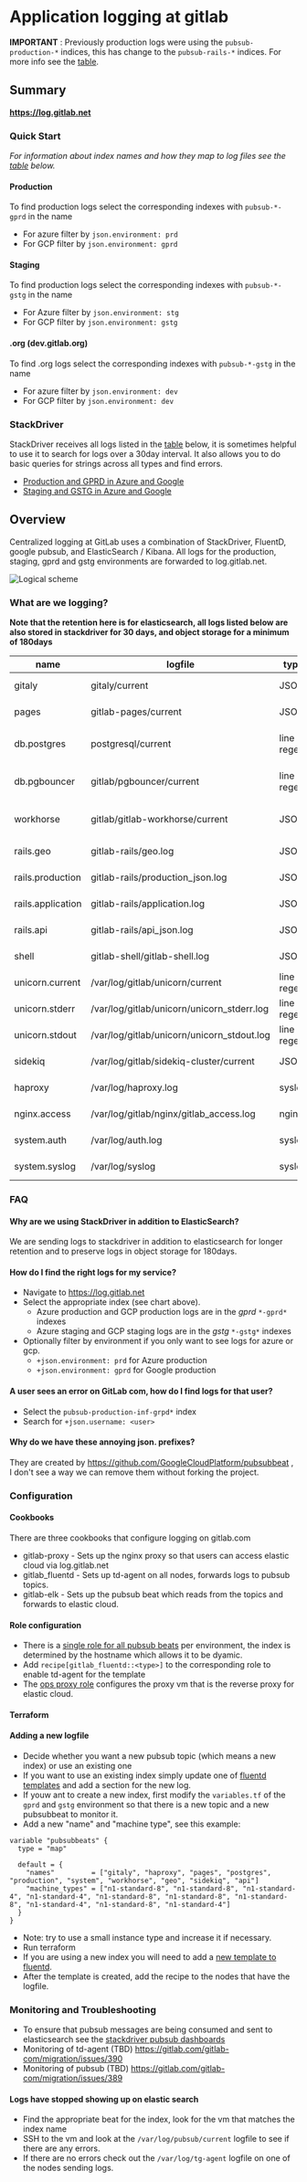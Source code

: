 # Application logging at gitlab

**IMPORTANT** : Previously production logs were using the `pubsub-production-*` indices, this has change to the `pubsub-rails-*` indices. For more info see the [table](logging.md#what-are-we-logging).

## Summary

**https://log.gitlab.net**

### Quick Start

_For information about index names and how they map to log files see the
[table](logging.md#what-are-we-logging) below._

#### Production

To find production logs select the corresponding indexes with `pubsub-*-gprd` in the name

* For azure filter by `json.environment: prd`
* For GCP filter by `json.environment: gprd`

#### Staging

To find production logs select the corresponding indexes with `pubsub-*-gstg` in the name

* For Azure filter by `json.environment: stg`
* For GCP filter by `json.environment: gstg`


#### .org (dev.gitlab.org)

To find .org logs select the corresponding indexes with `pubsub-*-gstg` in the name

* For azure filter by `json.environment: dev`
* For GCP filter by `json.environment: dev`


### StackDriver

StackDriver receives all logs listed in the [table](logging.md#what-are-we-logging) below, it is sometimes helpful to use
it to search for logs over a 30day interval. It also allows you to do basic queries for strings across all types and find errors.


* [Production and GPRD in Azure and Google](https://console.cloud.google.com/logs/viewer?project=gitlab-production&organizationId=769164969568&minLogLevel=0&expandAll=false&timestamp=2018-05-24T11:23:16.494000000Z&customFacets=&limitCustomFacetWidth=true&dateRangeStart=2018-05-24T10:23:16.747Z&dateRangeEnd=2018-05-24T11:23:16.747Z&interval=PT1H&resource=gce_instance)
* [Staging and GSTG in Azure and Google](https://console.cloud.google.com/logs/viewer?project=gitlab-staging-1&organizationId=769164969568&minLogLevel=0&expandAll=false&timestamp=2018-05-24T11:22:27.413000000Z&customFacets=&limitCustomFacetWidth=true&dateRangeStart=2018-05-24T10:22:27.667Z&dateRangeEnd=2018-05-24T11:22:27.667Z&interval=PT1H&resource=gce_instance)
 
## Overview

Centralized logging at GitLab uses a combination of StackDriver, FluentD, google pubsub,
and ElasticSearch / Kibana. All logs for the production, staging, gprd and
gstg environments are forwarded to log.gitlab.net.

![Logical scheme](../img/logging-infr.png)

### What are we logging?

**Note that the retention here is for elasticsearch, all logs listed below are also stored in stackdriver for 30 days, and object storage for a minimum of 180days**

| name | logfile  | type  | index | retention(d) |
| -----| -------- |------ | ----- | --------- |
| gitaly | gitaly/current | JSON | pubsub-gitaly-inf | 1
| pages | gitlab-pages/current | JSON | pubsub-pages-inf | 5
| db.postgres | postgresql/current | line regex | pubsub-postgres-inf | 5
| db.pgbouncer | gitlab/pgbouncer/current | line regex | pubsub-postgres-inf | 5
| workhorse | gitlab/gitlab-workhorse/current | JSON | pubsub-workhorse-inf | 2
| rails.geo | gitlab-rails/geo.log | JSON | pubsub-rails-inf | 5
| rails.production | gitlab-rails/production\_json.log | JSON | pubsub-rails-inf | 5
| rails.application | gitlab-rails/application.log | JSON | pubsub-rails-inf | 5
| rails.api | gitlab-rails/api\_json.log | JSON | pubsub-rails-inf | 5
| shell | gitlab-shell/gitlab-shell.log | JSON | pubsub-shell-inf | 5
| unicorn.current | /var/log/gitlab/unicorn/current | line regex | pubsub-unicorn-inf | 5
| unicorn.stderr | /var/log/gitlab/unicorn/unicorn\_stderr.log | line regex | pubsub-unicorn-inf | 5
| unicorn.stdout | /var/log/gitlab/unicorn/unicorn\_stdout.log | line regex | pubsub-unicorn-inf | 5
| sidekiq | /var/log/gitlab/sidekiq-cluster/current |  JSON | pubsub-sidekiq-inf | 5
| haproxy | /var/log/haproxy.log | syslog | pubsub-haproxy-inf | 1
| nginx.access | /var/log/gitlab/nginx/gitlab\_access.log | nginx | pubsub-nginx-inf | 5
| system.auth | /var/log/auth.log | syslog | pubsub-system-inf | 5
| system.syslog | /var/log/syslog | syslog | pubsub-system-inf | 5


### FAQ

#### Why are we using StackDriver in addition to ElasticSearch?

We are sending logs to stackdriver in addition to elasticsearch for
longer retention and to preserve logs in object storage for 180days.

#### How do I find the right logs for my service?

* Navigate to https://log.gitlab.net
* Select the appropriate index (see chart above).
  * Azure production and GCP production logs are in the *gprd* `*-gprd*` indexes
  * Azure staging and GCP staging logs are in the *gstg* `*-gstg*` indexes
* Optionally filter by environment if you only want to see logs for azure or gcp.
  * `+json.environment: prd` for Azure production
  * `+json.environment: gprd` for Google production

#### A user sees an error on GitLab com, how do I find logs for that user?

* Select the `pubsub-production-inf-grpd*` index
* Search for `+json.username: <user>`

#### Why do we have these annoying json. prefixes?

They are created by https://github.com/GoogleCloudPlatform/pubsubbeat , I don't see a way we can remove them without forking the project.


### Configuration

#### Cookbooks

There are three cookbooks that configure logging on gitlab.com

* gitlab-proxy - Sets up the nginx proxy so that users can access elastic cloud via log.gitlab.net
* gitlab_fluentd - Sets up td-agent on all nodes, forwards logs to pubsub topics.
* gitlab-elk - Sets up the pubsub beat which reads from the topics and forwards to elastic cloud.

#### Role configuration

* There is a [single role for all pubsub beats](https://dev.gitlab.org/cookbooks/chef-repo/blob/master/roles/gprd-infra-pubsub.json) per environment, the index is determined by the hostname which allows it to be dyamic.
* Add  `recipe[gitlab_fluentd::<type>]` to the corresponding role to enable td-agent for the template
* The [ops proxy role](https://dev.gitlab.org/cookbooks/chef-repo/blob/master/roles/ops-infra-log-proxy.json) configures the proxy vm that is the reverse proxy for elastic cloud.


#### Terraform


#### Adding a new logfile

* Decide whether you want a new pubsub topic (which means a new index) or use an existing one
* If you want to use an existing index simply update one of [fluentd templates](https://gitlab.com/gitlab-cookbooks/gitlab_fluentd/tree/master/templates/default) and add a section for the new log.
* If youw ant to create a new index, first modify the `variables.tf` of the `gprd` and `gstg` environment so that there is a new topic and a new pubsubbeat to monitor it.
* Add a new "name" and "machine type", see this example:

```
variable "pubsubbeats" {
  type = "map"

  default = {
    "names"         = ["gitaly", "haproxy", "pages", "postgres", "production", "system", "workhorse", "geo", "sidekiq", "api"]
    "machine_types" = ["n1-standard-8", "n1-standard-8", "n1-standard-4", "n1-standard-4", "n1-standard-8", "n1-standard-8", "n1-standard-8", "n1-standard-4", "n1-standard-8", "n1-standard-4"]
  }
}
```

* Note: try to use a small instance type and increase it if necessary.
* Run terraform
* If you are using a new index you will need to add a [new template to fluentd](https://gitlab.com/gitlab-cookbooks/gitlab_fluentd/tree/master/templates/default).
* After the template is created, add the recipe to the nodes that have the logfile.

### Monitoring and Troubleshooting

* To ensure that pubsub messages are being consumed and sent to elasticsearch see the [stackdriver pubsub dashboards](https://app.google.stackdriver.com/monitoring/1088234/logging-pubsub-in-gprd?project=gitlab-production)
* Monitoring of td-agent (TBD) https://gitlab.com/gitlab-com/migration/issues/390
* Monitoring of pubsub (TBD) https://gitlab.com/gitlab-com/migration/issues/389

#### Logs have stopped showing up on elastic search

* Find the appropriate beat for the index, look for the vm that matches the index name
* SSH to the vm and look at the `/var/log/pubsub/current` logfile to see if there are any errors.
* If there are no errors check out the `/var/log/tg-agent` logfile on one of the nodes sending logs.
